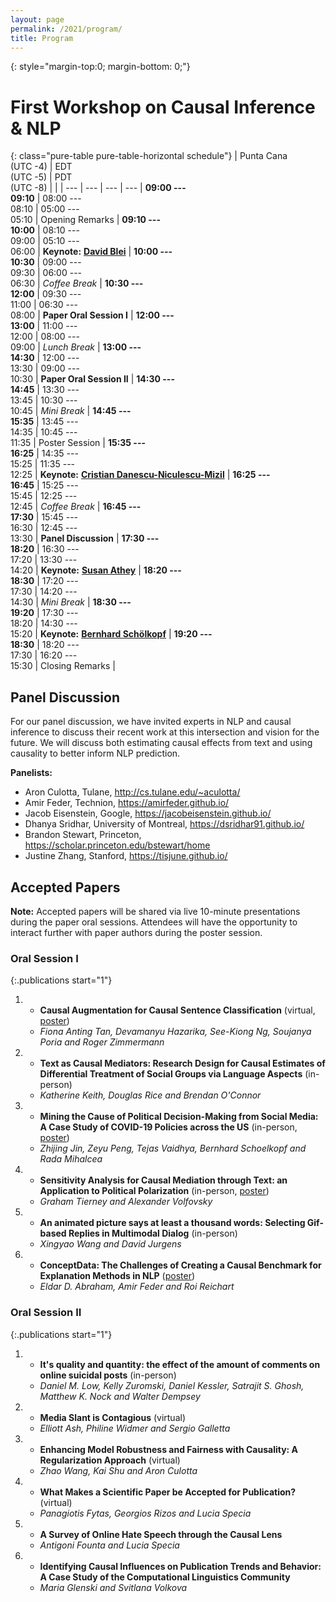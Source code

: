 ```yaml
---
layout: page
permalink: /2021/program/
title: Program 
---
```


{: style="margin-top:0; margin-bottom: 0;"}
# First Workshop on Causal Inference & NLP

<p style="margin-bottom: 1.2em;"></p>

{: class="pure-table pure-table-horizontal schedule"}
| Punta Cana<br/>(UTC -4) | EDT<br/>(UTC -5) | PDT<br/>(UTC -8) | |
| --- | --- | --- | --- |
**09:00 ---<br/>09:10** | 08:00 ---<br/>08:10 | 05:00 ---<br/>05:10 | Opening Remarks |
**09:10 ---<br/>10:00**	| 08:10 ---<br/>09:00 | 05:10 ---<br/>06:00 | **Keynote:** **[David Blei](http://www.cs.columbia.edu/~blei/)** |
**10:00 ---<br/>10:30**	| 09:00 ---<br/>09:30 | 06:00 ---<br/>06:30 | *Coffee Break* |
**10:30 ---<br/>12:00**	| 09:30 ---<br/>11:00 | 06:30 ---<br/>08:00 | **Paper Oral Session I** |
**12:00 ---<br/>13:00**	| 11:00 ---<br/>12:00 | 08:00 ---<br/>09:00 | *Lunch Break* |
**13:00 ---<br/>14:30**	| 12:00 ---<br/>13:30 | 09:00 ---<br/>10:30 | **Paper Oral Session II** |
**14:30 ---<br/>14:45**	| 13:30 ---<br/>13:45 | 10:30 ---<br/>10:45 | *Mini Break* |
**14:45 ---<br/>15:35**	| 13:45 ---<br/>14:35 | 10:45 ---<br/>11:35 | Poster Session |
**15:35 ---<br/>16:25**	| 14:35 ---<br/>15:25 | 11:35 ---<br/>12:25 | **Keynote:** **[Cristian Danescu-Niculescu-Mizil](https://www.cs.cornell.edu/~cristian/)** |
**16:25 ---<br/>16:45**	| 15:25 ---<br/>15:45 | 12:25 ---<br/>12:45 | *Coffee Break* |
**16:45 ---<br/>17:30**	| 15:45 ---<br/>16:30 | 12:45 ---<br/>13:30 | **Panel Discussion** |
**17:30 ---<br/>18:20**	| 16:30 ---<br/>17:20 | 13:30 ---<br/>14:20 | **Keynote:** **[Susan Athey](https://athey.people.stanford.edu/)** |
**18:20 ---<br/>18:30**	| 17:20 ---<br/>17:30 | 14:20 ---<br/>14:30 | *Mini Break* |
**18:30 ---<br/>19:20**	| 17:30 ---<br/>18:20 | 14:30 ---<br/>15:20 | **Keynote:** **[‪Bernhard Schölkopf](https://www.is.mpg.de/~bs)** |
**19:20 ---<br/>18:30** | 18:20 ---<br/>17:30 | 16:20 ---<br/>15:30 | Closing Remarks |

## Panel Discussion

For our panel discussion, we have invited experts in NLP and causal inference to discuss their recent work at this intersection and vision for the future. We will discuss both estimating causal effects from text and using causality to better inform NLP prediction.

**Panelists:**

   * Aron Culotta, Tulane, http://cs.tulane.edu/~aculotta/
   * Amir Feder, Technion, https://amirfeder.github.io/
   * Jacob Eisenstein, Google, https://jacobeisenstein.github.io/
   * Dhanya Sridhar, University of Montreal, https://dsridhar91.github.io/
   * Brandon Stewart, Princeton, https://scholar.princeton.edu/bstewart/home
   * Justine Zhang, Stanford, https://tisjune.github.io/

## Accepted Papers

**Note:** Accepted papers will be shared via live 10-minute presentations
during the paper oral sessions. Attendees will have the opportunity
to interact further with paper authors during the poster session.

### Oral Session I

{:.publications start="1"}
   1. * **Causal Augmentation for Causal Sentence Classification** (virtual, [poster](https://s3.amazonaws.com/pf-upload-01/u-59356/0/2021-10-20/zd43kko/CausalAugment_CINLP_2021_Presentation_POSTER.pdf))
      * *Fiona Anting Tan, Devamanyu Hazarika, See-Kiong Ng, Soujanya Poria and Roger Zimmermann*
  
   2. * **Text as Causal Mediators: Research Design for Causal Estimates of Differential Treatment of Social Groups via Language Aspects** (in-person)
      * *Katherine Keith, Douglas Rice and Brendan O'Connor*
  
   3. * **Mining the Cause of Political Decision-Making from Social Media: A Case Study of COVID-19 Policies across the US** (in-person, [poster](https://drive.google.com/file/d/1dZ-yd4uc0T9HPbjQ7tsEBZw9ddoFfcYT/))
      * *Zhijing Jin, Zeyu Peng, Tejas Vaidhya, Bernhard Schoelkopf and Rada Mihalcea*

   4. * **Sensitivity Analysis for Causal Mediation through Text: an Application to Political Polarization** (in-person, [poster](https://www.dropbox.com/s/2iyerl73np3n1ui/poster.pdf?dl=0))
      * *Graham Tierney and Alexander Volfovsky*
   
   5. * **An animated picture says at least a thousand words: Selecting Gif-based Replies in Multimodal Dialog** (in-person)
       * *Xingyao Wang and David Jurgens*

   6. * **ConceptData: The Challenges of Creating a Causal Benchmark for Explanation Methods in NLP** ([poster](https://drive.google.com/drive/folders/1CXUuc_8CKNVvV_ME3B9zXO0zW91EkgJu?usp=sharing))
      * *Eldar D. Abraham, Amir Feder and Roi Reichart*

### Oral Session II

   {:.publications start="1"}
   1. * **It's quality and quantity: the effect of the amount of comments on online suicidal posts** (in-person)
       * *Daniel M. Low, Kelly Zuromski, Daniel Kessler, Satrajit S. Ghosh, Matthew K. Nock and Walter Dempsey*
  
   2. * **Media Slant is Contagious** (virtual)
      * *Elliott Ash, Philine Widmer and Sergio Galletta*
   
   3. * **Enhancing Model Robustness and Fairness with Causality: A Regularization Approach** (virtual)
      * *Zhao Wang, Kai Shu and Aron Culotta*
  
   4. * **What Makes a Scientific Paper be Accepted for Publication?** (virtual)
      * *Panagiotis Fytas, Georgios Rizos and Lucia Specia*

   5. * **A Survey of Online Hate Speech through the Causal Lens**
      * *Antigoni Founta and Lucia Specia*

   6. * **Identifying Causal Influences on Publication Trends and Behavior: A Case Study of the Computational Linguistics Community**
       * *Maria Glenski and Svitlana Volkova*

